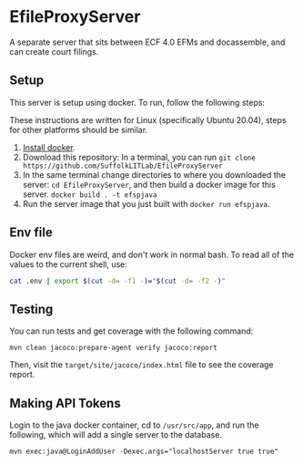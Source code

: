 # EfileProxyServer

A separate server that sits between ECF 4.0 EFMs and docassemble, and can create court filings.

## Setup

This server is setup using docker. To run, follow the following steps:

These instructions are written for Linux (specifically Ubuntu 20.04), steps for other platforms should be similar.

1. [Install docker](https://docs.docker.com/engine/install/).
2. Download this repository: In a terminal, you can run `git clone https://github.com/SuffolkLITLab/EfileProxyServer`
3. In the same terminal change directories to where you downloaded the server: `cd EfileProxyServer`, and then build a docker image for this server. `docker build . -t efspjava`
4. Run the server image that you just built with `docker run efspjava`.

## Env file

Docker env files are weird, and don't work in normal bash. To read all of the values to the current shell, use:

```bash
cat .env | export $(cut -d= -f1 -)="$(cut -d= -f2 -)"
```

## Testing

You can run tests and get coverage with the following command:
```
mvn clean jacoco:prepare-agent verify jacoco:report
```

Then, visit the `target/site/jacoco/index.html` file to see the coverage report.

## Making API Tokens

Login to the java docker container, cd to `/usr/src/app`, and run the following, which will
add a single server to the database.

```
mvn exec:java@LoginAddUser -Dexec.args="localhostServer true true"
```
